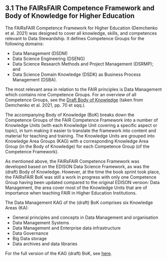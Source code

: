 ## 3.1 The FAIRsFAIR Competence Framework and Body of Knowledge for Higher Education

The FAIRsFAIR Competence Framework for Higher Education (Demchenko et al. 2021) was designed to cover all knowledge, skills, and competences relevant to Data Stewardship. It defines Competence Groups for the following domains:

- Data Management (DSDM)
- Data Science Engineering (DSENG)
- Data Science Research Methods and Project Management (DSRMP); and
- Data Science Domain Knowledge (DSDK) as Business Process Management (DSBA).

The most relevant area in relation to the FAIR principles is Data Management which contains nine Competence Groups. For an overview of all Competence Groups, see the [Draft Body of Knowledge](../7ResourcesReferences/3BoK.md) (taken from Demchenko et al. 2021, pp. 70 et sqq.).

The accompanying Body of Knowledge (BoK) breaks down the Competence Groups of the FAIR Competence Framework into a number of Knowledge Units (with each Knowledge Unit covering a specific aspect or topic), in turn making it easier to translate the framework into content and material for teaching and training. The Knowledge Units are grouped into Knowledge Area Groups (KAG) with a corresponding Knowledge Area Group (in the Body of Knowledge) for each Competence Group (of the Competence Framework).

As mentioned above, the FAIRsFAIR Competence Framework was developed based on the EDISON Data Science Framework, as was the (draft) Body of Knowledge. However, at the time the book sprint took place, the FAIRsFAIR BoK was still a work in progress with only one Competence Group having been updated compared to the original EDISON version: Data Management, the area cover most of the Knowledge Units that are of importance when teaching FAIR in Higher Education Institutions.

The Data Management KAG of the (draft) BoK comprises six Knowledge Areas (KA):

- General principles and concepts in Data Management and organisation
- Data Management Systems
- Data Management and Enterprise data infrastructure
- Data Governance
- Big Data storage
- Data archives and data libraries

For the full version of the KAG (draft) BoK, see [here](../7ResourcesReferences/3BoK.md).

